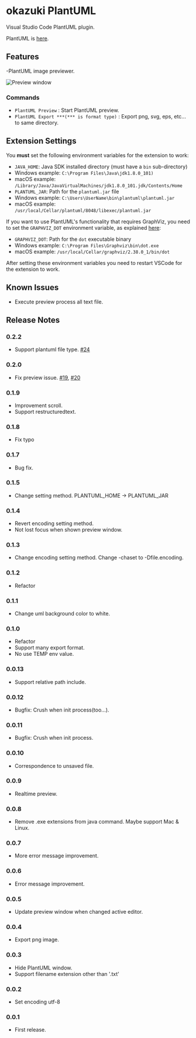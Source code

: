 # okazuki PlantUML

Visual Studio Code PlantUML plugin.

PlantUML is [here](http://plantuml.com/).

## Features

-PlantUML image previewer.

![Preview window](images/introduction.gif?raw=true)

### Commands
- `PlantUML Preview` : Start PlantUML preview.
- `PlantUML Export ***(*** is format type)` : Export png, svg, eps, etc... to same directory.

## Extension Settings


You **must** set the following environment variables for the extension to work:

- `JAVA_HOME`: Java SDK installed directory (must have a `bin` sub-directory)
 - Windows example: `C:\Program Files\Java\jdk1.8.0_101)`
 - macOS example: `/Library/Java/JavaVirtualMachines/jdk1.8.0_101.jdk/Contents/Home`
- `PLANTUML_JAR`: Path for the `plantuml.jar` file
 - Windows example: `C:\Users\UserName\bin\plantuml\plantuml.jar`
 - macOS example: `/usr/local/Cellar/plantuml/8048/libexec/plantuml.jar`

If you want to use PlantUML's functionality that requires GraphViz, you need to set the `GRAPHVIZ_DOT` environment variable, as explained [here](http://plantuml.com/graphvizdot.html):

- `GRAPHVIZ_DOT`: Path for the `dot` executable binary
 - Windows example: `C:\Program Files\Graphviz\bin\dot.exe`
 - macOS example: `/usr/local/Cellar/graphviz/2.38.0_1/bin/dot`
 
After setting these environment variables you need to restart VSCode for the extension to work.

## Known Issues

- Execute preview process all text file.

## Release Notes
### 0.2.2
- Support plantuml file type. [#24](https://github.com/runceel/plantumlpreview/issues/24)

### 0.2.0
- Fix preview issue. [#19](https://github.com/runceel/plantumlpreview/issues/19), [#20](https://github.com/runceel/plantumlpreview/issues/20)

### 0.1.9
- Improvement scroll.
- Support restructuredtext.

### 0.1.8
- Fix typo

### 0.1.7
- Bug fix.

### 0.1.5
- Change setting method. PLANTUML_HOME -> PLANTUML_JAR

### 0.1.4
- Revert encoding setting method.
- Not lost focus when shown preview window.

### 0.1.3
- Change encoding setting method. Change -chaset to -Dfile.encoding.

### 0.1.2
- Refactor

### 0.1.1
- Change uml background color to white.

### 0.1.0
- Refactor
- Support many export format.
- No use TEMP env value.

### 0.0.13
- Support relative path include.

### 0.0.12
- Bugfix: Crush when init process(too...).

### 0.0.11
- Bugfix: Crush when init process.

### 0.0.10
- Correspondence to unsaved file.

### 0.0.9
- Realtime preview.

### 0.0.8
- Remove .exe extensions from java command. Maybe support Mac & Linux.

### 0.0.7
- More error message improvement.

### 0.0.6
- Error message improvement.

### 0.0.5
- Update preview window when changed active editor.

### 0.0.4
- Export png image.

### 0.0.3
- Hide PlantUML window.
- Support filename extension other than '.txt' 

### 0.0.2
- Set encoding utf-8

### 0.0.1
- First release.
